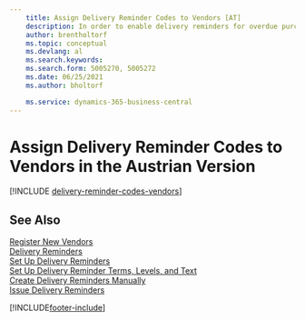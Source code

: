 ```yaml
---
    title: Assign Delivery Reminder Codes to Vendors [AT]
    description: In order to enable delivery reminders for overdue purchases, you must assign delivery reminder terms to vendors in the Austrian version.
    author: brentholtorf
    ms.topic: conceptual
    ms.devlang: al
    ms.search.keywords:
    ms.search.form: 5005270, 5005272
    ms.date: 06/25/2021
    ms.author: bholtorf

    ms.service: dynamics-365-business-central
---
```

# Assign Delivery Reminder Codes to Vendors in the Austrian Version

[!INCLUDE [delivery-reminder-codes-vendors](../includes/ATCHDE/delivery-reminder-codes-vendors.md)]

## See Also

[Register New Vendors](../../purchasing-how-register-new-vendors.md)  
[Delivery Reminders](delivery-reminders.md)  
[Set Up Delivery Reminders](how-to-set-up-delivery-reminders.md)  
[Set Up Delivery Reminder Terms, Levels, and Text](how-to-set-up-delivery-reminder-terms-levels-and-text.md)  
[Create Delivery Reminders Manually](how-to-create-delivery-reminders-manually.md)  
[Issue Delivery Reminders](how-to-issue-delivery-reminders.md)  


[!INCLUDE[footer-include](../../includes/footer-banner.md)]